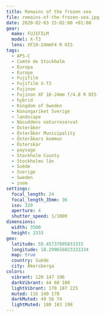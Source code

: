 ```yaml
---
title: Remains of the frozen sea
file: remains-of-the-frozen-sea.jpg
date: 2020-02-03 15:02:00 +01:00
gear:
  make: FUJIFILM
  model: X-T3
  lens: XF10-24mmF4 R OIS
tags:
  - APS-C
  - Comté de Stockholm
  - Europa
  - Europe
  - Fujifilm
  - Fujifilm X-T3
  - Fujinon
  - Fujinon XF 10-24mm f/4.0 R OIS
  - hybrid
  - Kingdom of Sweden
  - Konungariket Sverige
  - landscape
  - Näsuddens naturreservat
  - Österåker
  - Österåker Municipality
  - Österåkers kommun
  - Österskär
  - paysage
  - Stockholm County
  - Stockholms län
  - Suède
  - Sverige
  - Sweden
  - zoom
settings:
  focal_length: 24
  focal_length_35mm: 36
  iso: 320
  aperture: 4
  shutter_speed: 1/1000
dimensions:
  width: 3500
  height: 2333
geo:
  latitude: 59.45737805833333
  longitude: 18.299656023333334
  map: true
  country: Suède
  city: Åkersberga
colors:
  vibrant: 120 147 196
  darkVibrant: 44 60 100
  lightVibrant: 170 187 225
  muted: 116 140 178
  darkMuted: 49 56 74
  lightMuted: 180 183 198
---
```



